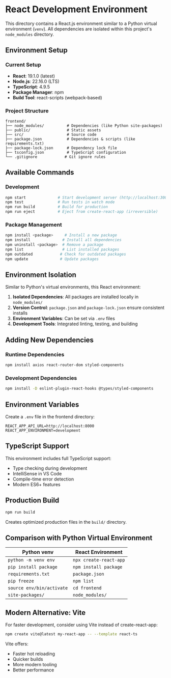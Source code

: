 # React Development Environment

This directory contains a React.js environment similar to a Python virtual environment (`venv`). All dependencies are isolated within this project's `node_modules` directory.

## Environment Setup

### Current Setup
- **React**: 19.1.0 (latest)
- **Node.js**: 22.16.0 (LTS)
- **TypeScript**: 4.9.5
- **Package Manager**: npm
- **Build Tool**: react-scripts (webpack-based)

### Project Structure
```
frontend/
├── node_modules/          # Dependencies (like Python site-packages)
├── public/                # Static assets
├── src/                   # Source code
├── package.json           # Dependencies & scripts (like requirements.txt)
├── package-lock.json      # Dependency lock file
├── tsconfig.json          # TypeScript configuration
└── .gitignore            # Git ignore rules
```

## Available Commands

### Development
```bash
npm start              # Start development server (http://localhost:3000)
npm test               # Run tests in watch mode
npm run build          # Build for production
npm run eject          # Eject from create-react-app (irreversible)
```

### Package Management
```bash
npm install <package>     # Install a new package
npm install              # Install all dependencies
npm uninstall <package>  # Remove a package
npm list                 # List installed packages
npm outdated            # Check for outdated packages
npm update              # Update packages
```

## Environment Isolation

Similar to Python's virtual environments, this React environment:

1. **Isolated Dependencies**: All packages are installed locally in `node_modules/`
2. **Version Control**: `package.json` and `package-lock.json` ensure consistent installs
3. **Environment Variables**: Can be set via `.env` files
4. **Development Tools**: Integrated linting, testing, and building

## Adding New Dependencies

### Runtime Dependencies
```bash
npm install axios react-router-dom styled-components
```

### Development Dependencies
```bash
npm install -D eslint-plugin-react-hooks @types/styled-components
```

## Environment Variables

Create a `.env` file in the frontend directory:
```
REACT_APP_API_URL=http://localhost:8000
REACT_APP_ENVIRONMENT=development
```

## TypeScript Support

This environment includes full TypeScript support:
- Type checking during development
- IntelliSense in VS Code
- Compile-time error detection
- Modern ES6+ features

## Production Build

```bash
npm run build
```

Creates optimized production files in the `build/` directory.

## Comparison with Python Virtual Environment

| Python venv               | React Environment      |
| ------------------------- | ---------------------- |
| `python -m venv env`      | `npx create-react-app` |
| `pip install package`     | `npm install package`  |
| `requirements.txt`        | `package.json`         |
| `pip freeze`              | `npm list`             |
| `source env/bin/activate` | `cd frontend`          |
| `site-packages/`          | `node_modules/`        |

## Modern Alternative: Vite

For faster development, consider using Vite instead of create-react-app:
```bash
npm create vite@latest my-react-app -- --template react-ts
```

Vite offers:
- Faster hot reloading
- Quicker builds
- More modern tooling
- Better performance

